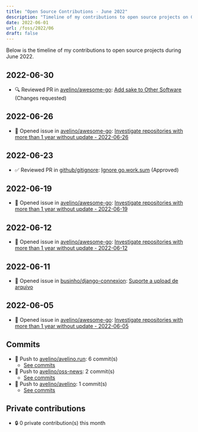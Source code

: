 ```yaml
---
title: "Open Source Contributions - June 2022"
description: "Timeline of my contributions to open source projects on GitHub during June 2022."
date: 2022-06-01
url: /foss/2022/06
draft: false
---
```


Below is the timeline of my contributions to open source projects during June 2022.

## 2022-06-30

- 🔍 Reviewed PR in [avelino/awesome-go](https://github.com/avelino/awesome-go): [Add sake to Other Software](https://github.com/avelino/awesome-go/pull/4279#pullrequestreview-1024874931) (Changes requested)

## 2022-06-26

- 🐛 Opened issue in [avelino/awesome-go](https://github.com/avelino/awesome-go): [Investigate repositories with more than 1 year without update - 2022-06-26](https://github.com/avelino/awesome-go/issues/4301)

## 2022-06-23

- ✅ Reviewed PR in [github/gitignore](https://github.com/github/gitignore): [Ignore go.work.sum](https://github.com/github/gitignore/pull/4081#pullrequestreview-1016891035) (Approved)

## 2022-06-19

- 🐛 Opened issue in [avelino/awesome-go](https://github.com/avelino/awesome-go): [Investigate repositories with more than 1 year without update - 2022-06-19](https://github.com/avelino/awesome-go/issues/4288)

## 2022-06-12

- 🐛 Opened issue in [avelino/awesome-go](https://github.com/avelino/awesome-go): [Investigate repositories with more than 1 year without update - 2022-06-12](https://github.com/avelino/awesome-go/issues/4272)

## 2022-06-11

- 🐛 Opened issue in [businho/django-connexion](https://github.com/businho/django-connexion): [Suporte a upload de arquivo](https://github.com/businho/django-connexion/issues/9)

## 2022-06-05

- 🐛 Opened issue in [avelino/awesome-go](https://github.com/avelino/awesome-go): [Investigate repositories with more than 1 year without update - 2022-06-05](https://github.com/avelino/awesome-go/issues/4255)

## Commits

- 🔨 Push to [avelino/avelino.run](https://github.com/avelino/avelino.run): 6 commit(s)
  - [See commits](https://github.com/avelino/avelino.run/commits?author=avelino&since=2022-06-01T00:00:00Z&until=2022-06-30T23:59:59Z)
- 🔨 Push to [avelino/oss-news](https://github.com/avelino/oss-news): 2 commit(s)
  - [See commits](https://github.com/avelino/oss-news/commits?author=avelino&since=2022-06-01T00:00:00Z&until=2022-06-30T23:59:59Z)
- 🔨 Push to [avelino/avelino](https://github.com/avelino/avelino): 1 commit(s)
  - [See commits](https://github.com/avelino/avelino/commits?author=avelino&since=2022-06-01T00:00:00Z&until=2022-06-30T23:59:59Z)

## Private contributions

- 🔒 0 private contribution(s) this month

